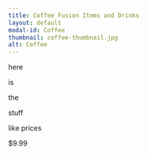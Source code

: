 ```yaml
---
title: Coffee Fusion Items and Drinks
layout: default
modal-id: Coffee 
thumbnail: coffee-thumbnail.jpg
alt: Coffee
---
```

here

is

the

stuff

like prices

$9.99

